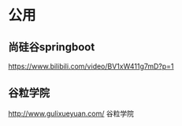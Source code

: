 # 公用

## 尚硅谷springboot

https://www.bilibili.com/video/BV1xW411g7mD?p=1

## 谷粒学院

http://www.gulixueyuan.com/ 谷粒学院

